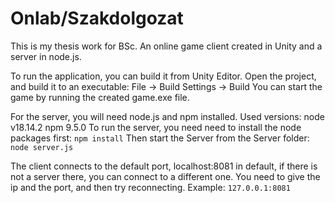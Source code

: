 # Onlab/Szakdolgozat
This is my thesis work for BSc.
An online game client created in Unity and a server in node.js.

To run the application, you can build it from Unity Editor.
Open the project, and build it to an executable:
File -> Build Settings -> Build
You can start the game by running the created game.exe file.

For the server, you will need node.js and npm installed.
Used versions:
node v18.14.2
npm 9.5.0
To run the server, you need need to install the node packages first:
`npm install`
Then start the Server from the Server folder:
`node server.js`

The client connects to the default port, localhost:8081 in default, if there is not a server there, you can connect to a different one.
You need to give the ip and the port, and then try reconnecting.
Example: `127.0.0.1:8081`
